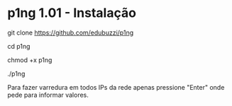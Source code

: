 # p1ng 1.01 - Instalação

git clone https://github.com/edubuzzi/p1ng

cd p1ng

chmod +x p1ng

./p1ng

Para fazer varredura em todos IPs da rede apenas pressione "Enter" onde pede para informar valores.
